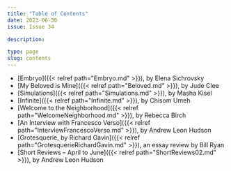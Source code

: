 ```yaml
---
title: "Table of Contents"
date: 2023-06-30
issue: Issue 34

description: 

type: page
slug: contents
---
```


- [Embryo]({{< relref path="Embryo.md" >}}), by Elena Sichrovsky
- [My Beloved is Mine]({{< relref path="Beloved.md" >}}), by Jude Clee
- [Simulations]({{< relref path="Simulations.md" >}}), by Masha Kisel
- [Infinite]({{< relref path="Infinite.md" >}}), by Chisom Umeh
- [Welcome to the Neighborhood]({{< relref path="WelcomeNeighborhood.md" >}}), by Rebecca Birch
- [An Interview with Francesco Verso]({{< relref path="InterviewFrancescoVerso.md" >}}), by Andrew Leon Hudson
- [Grotesquerie, by Richard Gavin]({{< relref path="GrotesquerieRichardGavin.md" >}}), an essay review by Bill Ryan
- [Short Reviews – April to June]({{< relref path="ShortReviews02.md" >}}), by Andrew Leon Hudson

